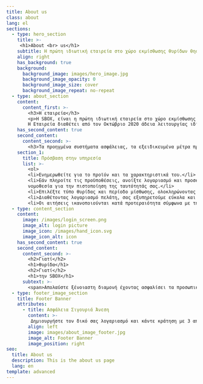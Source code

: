 ```yaml
---
title: About us
class: about
lang: el
sections:
  - type: hero_section
    title: >-
     <h1>About <br> us</h1>
    subtitle: Η πρώτη ιδιωτική εταιρεία στο χώρο εκμίσθωσης θυρίδων θησαυροφυλακίου που ιδρύθηκε στην Ελλάδα.
    align: right
    has_background: true
    background: 
      background_image: images/hero_image.jpg
      background_image_opacity: 0
      background_image_size: cover
      background_image_repeat: no-repeat
  - type: about_section
    content:
      content_first: >-
        <h3>Η εταιρεία</h3>
        <p>Η SBOX, είναι η πρώτη ιδιωτική εταιρεία στο χώρο εκμίσθωσης θυρίδων θησαυροφυλακίου που ιδρύθηκε στην Ελλάδα. Το πρώτο κατάστημά της λειτουργεί στη νήσο Μύκονο στις Κυκλάδες, παρέχοντάς σας πρόσβαση 24/7 όλο το χρόνο.
        Η Εταιρεία διαθέτει από τον Οκτώβριο 2020 άδεια λειτουργίας ιδιωτικής επιχείρησης παροχής υπηρεσιών ασφαλείας απο το Αρχηγείο της Ελληνικής Αστυνομίας, σύμφωνα με οριζόμενα στο άρθρο 1 παρ. 1 του Ν. 2518/97 όπως τροποποιήθηκε και συμπληρώθηκε με τον Ν. 3707/2008.  Ως προς τις διατάξεις του Ν. 4557/2018 που αφορούν την πρόληψη – καταστολή της νομιμοποίησης εσόδων απο εγκληματικές δραστηριότητες εποπτεύεται από την Τράπεζα της Ελλάδος. </p>
    has_second_content: true
    second_content:
      content_second: >-
        <h3>Τα προηγμένα συστήματα ασφάλειας, τα εξειδικευμένα μέτρα προστασίας και το έμπειρο προσωπικό της, εγγυώνται την προστασία του περιεχομένου της θυρίδας σας.</h3>
    section_1:
      title: Πρόσβαση στην υπηρεσία
      list: >-
        <ol>
        <li>Ενημερωθείτε για το προϊόν και τα χαρακτηριστικά του.</li>
        <li>Εάν πληροίτε τις προϋποθέσεις, ανοίξτε λογαριασμό και προσκομίστε τα δικαιολογητικά που απορρέουν απο την ισχύουσα
        νομοθεσία για την πιστοποίηση της ταυτότητάς σας.</li> 
        <li>Επιλέξτε τύπο θυρίδας και περίοδο μίσθωσης, ολοκληρώνοντας έτσι την αίτησή σας. </li>
        <li>Διαθέτοντας λογαριασμό πελάτη, σας εξυπηρετούμε εύκολα και απλά την επόμενη φορά που θα μας επιλέξετε.</li>
        <li>Οι αιτήσεις ικανοποιούνται κατά προτεραιότητα σύμφωνα με την διαθεσιμότητα των θυρίδων.</li>
  - type: content_section
    content:
      image: /images/login_screen.png
      image_alt: login picture
      image_icon: /images/hand_icon.svg
      image_icon_alt: icon 
    has_second_content: true
    second_content:
      content_second: >-
        <h2>Γιατί</h2>
        <h1>θυρίδα</h1>
        <h2>Γιατί</h2>
        <h1>την SBOX</h1>
      subtext: >- 
        <span>Απολαύστε ξένοιαστη διαμονή έχοντας ασφαλίσει τα προσωπικά σας αντικείμενα στα οποία έχετε απεριόριστη πρόσβαση          ανεξαρτήτως  ημέρας ή ώρας.<br/></br>  Η SBOX είναι η μόνη αδειοδοτημένη ιδιωτική εταιρεία με υπηρεσίες 24/7.  </span>
  - type: footer_image_section
    title: Footer Banner
    attributes:
      - title: Ασφάλεια Σιγουριά Άνεση
        content: >-
         Δημιουργήστε τον δικό σας λογαριασμό και κάντε κράτηση με 3 απλά βήματα!
        align: left
        image: images/about_image_footer.jpg
        image_alt: Footer Banner 
        image_position: right
seo:
  title: About us
  description: This is the about us page
  lang: en
template: advanced
---
```


